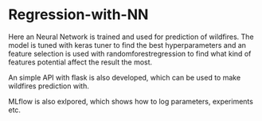 # Regression-with-NN

Here an Neural Network is trained and used for prediction of wildfires. 
The model is tuned with keras tuner to find the best hyperparameters and an feature selection is used with randomforestregression to find what kind of features potential affect the result the most. 

An simple API with flask is also developed, which can be used to make wildfires prediction with. 

MLflow is also exlpored, which shows how to log parameters, experiments etc. 
